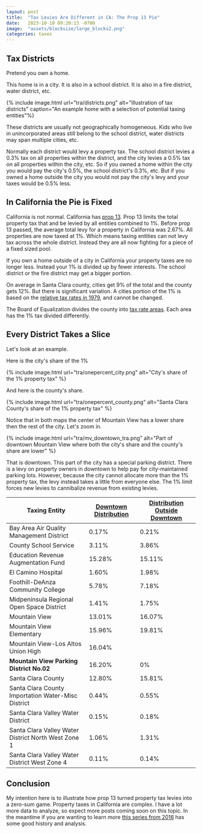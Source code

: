 ```yaml
---
layout: post
title:  "Tax Levies Are Different in CA: The Prop 13 Pie"
date:   2023-10-10 09:20:13 -0700
image:  "assets/blocksize/large_blocks2.png"
categories: taxes
---
```


## Tax Districts

Pretend you own a home.

This home is in a city. It is also in a school district. It is also in a fire district, water district, etc.

{% include image.html
  url="tra/districts.png"
  alt="Illustration of tax districts"
  caption="An example home with a selection of potential taxing entities"%}

These districts are usually not geographically homogeneous.
Kids who live in unincorporated areas still belong to the school district, water districts may span multiple cities, etc.

Normally each district would levy a property tax.
The school district levies a 0.3% tax on all properties within the district, and the city levies a 0.5% tax on all properties within the city, etc.
So if you owned a home within the city you would pay the city's 0.5%, the school district's 0.3%, etc. But if you owned a home outside the city
you would not pay the city's levy and your taxes would be 0.5% less.

## In California the Pie is Fixed

California is not normal. California has [prop 13](https://lao.ca.gov/Publications/Report/3497).
Prop 13 limits the total property tax that and be levied by all entities combined to 1%.
Before prop 13 passed, the average total levy for a property in California was 2.67%.
All properties are now taxed at 1%. Which means taxing entities can not levy tax across the whole district.
Instead they are all now fighting for a piece of a fixed sized pool.

If you own a home outside of a city in California your property taxes are no longer less. Instead your 1% is divided up by fewer interests.
The school district or the fire district may get a bigger portion.

On average in Santa Clara county, cities get 9% of the total and the county gets 12%.
But there is significant variation.
A cities portion of the 1% is based on the [relative tax rates in 1979](https://www.pvestates.org/home/showpublisheddocument?id=3432), and cannot be changed.

The Board of Equalization divides the county into [tax rate areas](https://www.boe.ca.gov/proptaxes/sprdcont.htm).
Each area has the 1% tax divided differently.

## Every District Takes a Slice

Let's look at an example.

Here is the city's share of the 1%

{% include image.html
  url="tra/onepercent_city.png"
  alt="City's share of the 1% property tax"
  %}

And here is the county's share.

{% include image.html
  url="tra/onepercent_county.png"
  alt="Santa Clara County's share of the 1% property tax"
  %}

Notice that in both maps the center of Mountain View has a lower share then the rest of the city.
Let's zoom in.

{% include image.html
  url="tra/mv_downtown_tra.png"
  alt="Part of downtown Mountain View where both the city's share and the county's share are lower"
  %}

That is downtown. This part of the city has a special parking district.
There is a levy on property owners in downtown to help pay for city-maintained parking lots.
However, because the city cannot allocate more than the 1% property tax, the levy instead takes a little from everyone else.
The 1% limit forces new levies to cannibalize revenue from existing levies.

| Taxing Entity | [Downtown Distribution](https://payments.sccgov.org/propertytax/TaxAllocationResults?tra=014-007) | [Distribution Outside Downtown](https://payments.sccgov.org/propertytax/TaxAllocationResults?tra=005-000) |
| --- | --- | --- |
| Bay Area Air Quality Management District |0.17% |0.21% |
| County School Service |3.11% |3.86% |
| Education Revenue Augmentation Fund |15.28% |15.11% |
| El Camino Hospital |1.60% |1.98% |
| Foothill-DeAnza Community College |5.78% |7.18% |
| Midpeninsula Regional Open Space District |1.41% |1.75% |
| Mountain View |13.01% |16.07% |
| Mountain View Elementary |15.96% |19.81% |
| Mountain View-Los Altos Union High |16.04% |
| **Mountain View Parking District No.02** |16.20% |0% |
| Santa Clara County |12.80% |15.81% |
| Santa Clara County Importation Water-Misc District |0.44% |0.55% |
| Santa Clara Valley Water District |0.15% |0.18% |
| Santa Clara Valley Water District North West Zone 1 |1.06% |1.31% |
| Santa Clara Valley Water District West Zone 4 |0.11% |0.14% |

## Conclusion

My intention here is to illustrate how prop 13 turned property tax levies into a zero-sum game.
Property taxes in California are complex. I have a lot more data to analyze, so expect more posts coming soon on this topic.
In the meantime if you are wanting to learn more [this series from 2016](https://lao.ca.gov/LAOEconTax?tagId=75) has some good history and analysis.

